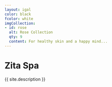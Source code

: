 ```yaml
---
layout: igal
color: black
fcolor: white
imgCollection:
- id: rose
  alt: Rose Collection
  qty: 9
  content: For healthy skin and a happy mind...
---
```

# Zita Spa
{{ site.description }}

